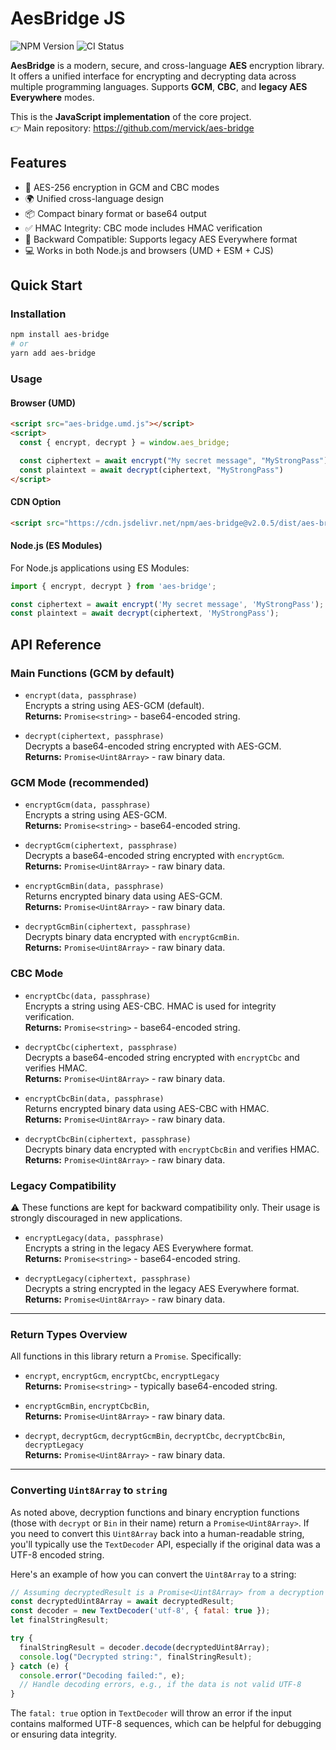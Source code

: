 # AesBridge JS
![NPM Version](https://img.shields.io/npm/v/aes-bridge.svg)
![CI Status](https://github.com/mervick/aes-bridge-js/actions/workflows/tests.yml/badge.svg)

**AesBridge** is a modern, secure, and cross-language **AES** encryption library. It offers a unified interface for encrypting and decrypting data across multiple programming languages. Supports **GCM**, **CBC**, and **legacy AES Everywhere** modes.


This is the **JavaScript implementation** of the core project.  
👉 Main repository: https://github.com/mervick/aes-bridge

## Features

- 🔐 AES-256 encryption in GCM and CBC modes
- 🌍 Unified cross-language design
- 📦 Compact binary format or base64 output
- ✅ HMAC Integrity: CBC mode includes HMAC verification
- 🔄 Backward Compatible: Supports legacy AES Everywhere format
- 💻  Works in both Node.js and browsers (UMD + ESM + CJS)

## Quick Start

### Installation

```bash
npm install aes-bridge
# or
yarn add aes-bridge
```

### Usage

#### Browser (UMD)

```html
<script src="aes-bridge.umd.js"></script>
<script>
  const { encrypt, decrypt } = window.aes_bridge;

  const ciphertext = await encrypt("My secret message", "MyStrongPass")
  const plaintext = await decrypt(ciphertext, "MyStrongPass")
</script>
```

#### CDN Option
```html
<script src="https://cdn.jsdelivr.net/npm/aes-bridge@v2.0.5/dist/aes-bridge.umd.js"></script>
```

#### Node.js (ES Modules)
For Node.js applications using ES Modules:

```js
import { encrypt, decrypt } from 'aes-bridge';

const ciphertext = await encrypt('My secret message', 'MyStrongPass');
const plaintext = await decrypt(ciphertext, 'MyStrongPass');

```


## API Reference

### Main Functions (GCM by default)

- `encrypt(data, passphrase)`  
  Encrypts a string using AES-GCM (default).  
  **Returns:** `Promise<string>` - base64-encoded string.
  
- `decrypt(ciphertext, passphrase)`  
  Decrypts a base64-encoded string encrypted with AES-GCM.  
  **Returns:** `Promise<Uint8Array>` - raw binary data.

### GCM Mode (recommended)

- `encryptGcm(data, passphrase)`  
  Encrypts a string using AES-GCM.  
  **Returns:** `Promise<string>` - base64-encoded string.

- `decryptGcm(ciphertext, passphrase)`  
  Decrypts a base64-encoded string encrypted with `encryptGcm`.  
  **Returns:** `Promise<Uint8Array>` - raw binary data.

- `encryptGcmBin(data, passphrase)`  
  Returns encrypted binary data using AES-GCM.  
  **Returns:** `Promise<Uint8Array>` - raw binary data.
  
- `decryptGcmBin(ciphertext, passphrase)`  
  Decrypts binary data encrypted with `encryptGcmBin`.  
  **Returns:** `Promise<Uint8Array>` - raw binary data.

### CBC Mode

- `encryptCbc(data, passphrase)`  
  Encrypts a string using AES-CBC. 
  HMAC is used for integrity verification.  
  **Returns:** `Promise<string>` - base64-encoded string.

- `decryptCbc(ciphertext, passphrase)`  
  Decrypts a base64-encoded string encrypted with `encryptCbc` and verifies HMAC.  
  **Returns:** `Promise<Uint8Array>` - raw binary data.

- `encryptCbcBin(data, passphrase)`  
  Returns encrypted binary data using AES-CBC with HMAC.  
  **Returns:** `Promise<Uint8Array>` - raw binary data.

- `decryptCbcBin(ciphertext, passphrase)`  
  Decrypts binary data encrypted with `encryptCbcBin` and verifies HMAC.  
  **Returns:** `Promise<Uint8Array>` - raw binary data.

### Legacy Compatibility

⚠️ These functions are kept for backward compatibility only.
Their usage is strongly discouraged in new applications.

- `encryptLegacy(data, passphrase)`  
  Encrypts a string in the legacy AES Everywhere format.  
  **Returns:** `Promise<string>` - base64-encoded string.

- `decryptLegacy(ciphertext, passphrase)`  
  Decrypts a string encrypted in the legacy AES Everywhere format.  
  **Returns:** `Promise<Uint8Array>` - raw binary data.

---

### Return Types Overview

All functions in this library return a `Promise`. Specifically:

* `encrypt`, `encryptGcm`, `encryptCbc`, `encryptLegacy`  
**Returns:** `Promise<string>` - typically base64-encoded string.

* `encryptGcmBin`, `encryptCbcBin`,  
**Returns:** `Promise<Uint8Array>` - raw binary data.

* `decrypt`, `decryptGcm`, `decryptGcmBin`, `decryptCbc`, `decryptCbcBin`, `decryptLegacy`  
**Returns:** `Promise<Uint8Array>` - raw binary data.

---

### Converting `Uint8Array` to `string`

As noted above, decryption functions and binary encryption functions (those with `decrypt` or `Bin` in their name) return a `Promise<Uint8Array>`. If you need to convert this `Uint8Array` back into a human-readable string, you'll typically use the `TextDecoder` API, especially if the original data was a UTF-8 encoded string.

Here's an example of how you can convert the `Uint8Array` to a string:

```javascript
// Assuming decryptedResult is a Promise<Uint8Array> from a decryption function
const decryptedUint8Array = await decryptedResult; 
const decoder = new TextDecoder('utf-8', { fatal: true });
let finalStringResult;

try {
  finalStringResult = decoder.decode(decryptedUint8Array);
  console.log("Decrypted string:", finalStringResult);
} catch (e) {
  console.error("Decoding failed:", e);
  // Handle decoding errors, e.g., if the data is not valid UTF-8
}
```

The `fatal: true` option in `TextDecoder` will throw an error if the input contains malformed UTF-8 sequences, which can be helpful for debugging or ensuring data integrity.

